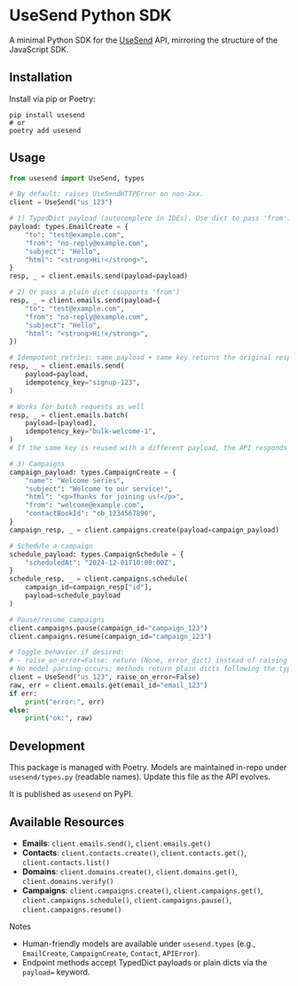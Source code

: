 # UseSend Python SDK

A minimal Python SDK for the [UseSend](https://usesend.com) API, mirroring the structure of the JavaScript SDK.

## Installation

Install via pip or Poetry:

```
pip install usesend
# or
poetry add usesend
```

## Usage

```python
from usesend import UseSend, types

# By default: raises UseSendHTTPError on non-2xx.
client = UseSend("us_123")

# 1) TypedDict payload (autocomplete in IDEs). Use dict to pass 'from'.
payload: types.EmailCreate = {
    "to": "test@example.com",
    "from": "no-reply@example.com",
    "subject": "Hello",
    "html": "<strong>Hi!</strong>",
}
resp, _ = client.emails.send(payload=payload)

# 2) Or pass a plain dict (supports 'from')
resp, _ = client.emails.send(payload={
    "to": "test@example.com",
    "from": "no-reply@example.com",
    "subject": "Hello",
    "html": "<strong>Hi!</strong>",
})

# Idempotent retries: same payload + same key returns the original response
resp, _ = client.emails.send(
    payload=payload,
    idempotency_key="signup-123",
)

# Works for batch requests as well
resp, _ = client.emails.batch(
    payload=[payload],
    idempotency_key="bulk-welcome-1",
)
# If the same key is reused with a different payload, the API responds with HTTP 409.

# 3) Campaigns
campaign_payload: types.CampaignCreate = {
    "name": "Welcome Series",
    "subject": "Welcome to our service!",
    "html": "<p>Thanks for joining us!</p>",
    "from": "welcome@example.com",
    "contactBookId": "cb_1234567890",
}
campaign_resp, _ = client.campaigns.create(payload=campaign_payload)

# Schedule a campaign
schedule_payload: types.CampaignSchedule = {
    "scheduledAt": "2024-12-01T10:00:00Z",
}
schedule_resp, _ = client.campaigns.schedule(
    campaign_id=campaign_resp["id"],
    payload=schedule_payload
)

# Pause/resume campaigns
client.campaigns.pause(campaign_id="campaign_123")
client.campaigns.resume(campaign_id="campaign_123")

# Toggle behavior if desired:
# - raise_on_error=False: return (None, error_dict) instead of raising
# No model parsing occurs; methods return plain dicts following the typed shapes.
client = UseSend("us_123", raise_on_error=False)
raw, err = client.emails.get(email_id="email_123")
if err:
    print("error:", err)
else:
    print("ok:", raw)
```

## Development

This package is managed with Poetry. Models are maintained in-repo under
`usesend/types.py` (readable names). Update this file as the API evolves.

It is published as `usesend` on PyPI.

## Available Resources

- **Emails**: `client.emails.send()`, `client.emails.get()`
- **Contacts**: `client.contacts.create()`, `client.contacts.get()`, `client.contacts.list()`
- **Domains**: `client.domains.create()`, `client.domains.get()`, `client.domains.verify()`
- **Campaigns**: `client.campaigns.create()`, `client.campaigns.get()`, `client.campaigns.schedule()`, `client.campaigns.pause()`, `client.campaigns.resume()`

Notes

- Human-friendly models are available under `usesend.types` (e.g., `EmailCreate`, `CampaignCreate`, `Contact`, `APIError`).
- Endpoint methods accept TypedDict payloads or plain dicts via the `payload=` keyword.
